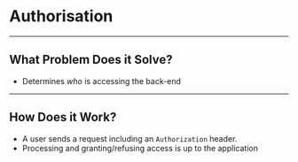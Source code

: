 # Authorisation

---

## What Problem Does it Solve?

* Determines *who* is accessing the back-end

---

## How Does it Work?

* A user sends a request including an `Authorization` header.
* Processing and granting/refusing access is up to the application
